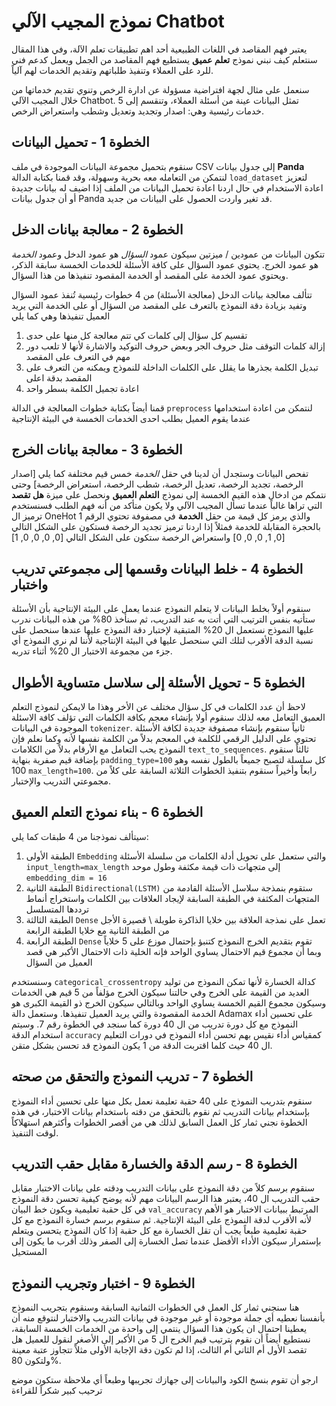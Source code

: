 # نموذج المجيب الآلي Chatbot
يعتبر فهم المقاصد في اللغات الطبيعية أحد اهم تطبيقات تعلم الآلة، وفي هذا المقال سنتعلم كيف نبني نموذج **تعلم عميق** يستطيع فهم المقاصد من الجمل ويعمل كدعم فني للرد على العملاء وتنفيذ طلباتهم وتقديم الخدمات لهم آلياً.

سنعمل على مثال لجهة افتراضية مسؤولة عن ادارة الرخص وتنوي تقديم خدماتها من خلال المجيب الآلي Chatbot. تمثل البيانات عينة من أسئلة العملاء، وتنقسم إلى 5 خدمات رئيسية وهي: اصدار وتجديد وتعديل وشطب واستعراض الرخص.

## الخطوة 1 - تحميل البيانات
سنقوم بتحميل مجموعة البيانات الموجودة في ملف CSV إلى جدول بيانات **Panda** لنتمكن من التعامله معه بحرية وسهولة، وقد قمنا بكتابة الدالة `load_dataset` لتعزيز اعادة الاستخدام في حال اردنا اعادة تحميل البيانات من الملف إذا اضيف له بيانات جديدة أو أن جدول بيانات Panda قد تغير واردت الحصول على البيانات من جديد.

## الخطوة 2 - معالجة بيانات الدخل
تتكون البيانات من عمودين / ميزتين سيكون عمود *السؤال* هو عمود الدخل وعمود *الخدمة* هو عمود الخرج. يحتوي عمود السؤال على كافة الأسئلة للخدمات الخمسة سابقة الذكر، ويحتوي عمود الخدمة على المقصد أو الخدمة المقصود تنفيذها من هذا السؤال.

تتألف معالجة بيانات الدخل (معالجة الأسئلة) من 4 خطوات رئيسية تُنفذ عمود السؤال وتفيد بزيادة دقة النموذج بالتعرف على المقصد من السؤال أو على الخدمة التي يريد العميل تنفيذها وهي كما يلي
1. تقسيم كل سؤال إلى كلمات كي تتم معالجة كل منها على حدى
2. إزالة كلمات التوقف مثل حروف الجر وبعض حروف التوكيد والاشارة لأنها لا تلعب دور مهم في التعرف على المقصد
3. تبديل الكلمة بجذرها ما يقلل على الكلمات الداخلة للنموذج ويمكنه من التعرف على المقصد بدقة اعلى
4. اعادة تجميل الكلمة بسطر واحد

قمنا أيضاً بكتابة خطوات المعالجة في الدالة `preprocess` لنتمكن من اعادة استخدامها عندما يقوم العميل بطلب احدى الخدمات الخمسة في البيئة الإنتاجية

## الخطوة 3 - معالجة بيانات الخرج
تفحص البيانات وستجدل أن لدينا في حقل *الخدمة* خمس قيم مختلفة كما يلي [اصدار الرخصة، تجديد الرخصة، تعديل الرخصة، شطب الرخصة، استعراض الرخصة] وحتى نتمكم من ادخال هذه القيم الخمسة إلى نموذج **التعلم العميق** ونحصل على ميزة **هل تقصد** التي تراها غالباً عندما تسأل المجيب الآلي ولا يكون متأكد من أنه فهم الطلب فسنستخدم ترميز ال OneHot والذي يرمز كل قيمة من حقل **الخدمة** في مصفوفة تحتوي الرقم 1 بالحجرة المقابلة للخدمة فمثلاً إذا اردنا ترميز تجديد الرخصة فستكون على الشكل التالي [0, 1, 0, 0, 0] واستعراض الرخصة ستكون على الشكل التالي [0, 0, 0, 0, 1]

## الخطوة 4 - خلط البيانات وقسمها إلى مجموعتي تدريب واختبار
سنقوم أولاً بخلط البيانات لا يتعلم النموذج عندما يعمل على البيئة الإنتاجية بأن الأسئلة ستأتيه بنفس الترتيب التي أتت به عند التدريب، ثم سنأخذ 80% من هذه البيانات ندرب عليها النموذج نستعمل ال 20% المتبقية لإختبار دقة النموذج عليها عندها سنحصل على نسبة الدقة الأقرب لتلك التي سنحصل عليها في البيئة الإنتاجية لأننا لم نري النموذج أي جزء من مجموعة الاختبار ال 20% أثناء تدربه.

## الخطوة 5 - تحويل الأسئلة إلى سلاسل متساوية الأطوال
لاحظ أن عدد الكلمات في كل سؤال مختلف عن الأخر وهذا ما لايمكن لنموذج التعلم العميق التعامل معه لذلك سنقوم أولا بإنشاء معجم بكافة الكلمات التي تؤلف كافة الاسئلة الموجودة في البيانات `tokenizer`. ثانياً سنقوم بإنشاء مصفوفة جديدة لكافة الأسئلة تحتوي على الدليل الرقمي للكلمة في المعجم بدلاً من الكلمة نفسها لأنه وكما نعلم فإن النموذج يحب التعامل مع الأرقام بدلاً من الكلامات `text_to_sequences`. ثالثاً سنقوم بإضافة قيم صفرية بنهاية `padding_type=100` كل سلسلة لتصبح جميعاً بالطول نفسه وهو 100 `max_length=100`. رابعاً وأخيراً سنقوم بتنفيذ الخطوات الثلاثة السابقة على كلاً من مجموعتي التدريب والإختبار.

## الخطوة 6 - بناء نموذج التعلم العميق
سيتألف نموذجنا من 4 طبقات كما يلي:
1. الطبقة الأولى `Embedding` والتي ستعمل على تحويل أدلة الكلمات من سلسلة الأسئلة `input_length=max_length` إلى متجهات ذات قيمة مكثفة وطول موحد `embedding_dim = 16` 
2. الطبقة الثانية `Bidirectional(LSTM)` ستقوم بنمذجة سلاسل الأسئلة القادمة من المتجهات المكثفة في الطبقة السابقة لإيجاد العلاقات بين الكلمات واستخراج أنماط ترددها المتسلسل
3. الطبقة الثالثة `Dense` تعمل على نمذجة العلاقة بين خلايا الذاكرة طويلة \ قصيرة الأجل من الطبقة الثانية مع خلايا الطبقة الرابعة
4. الطبقة الرابعة `Dense` تقوم بتقديم الخرج النموذج كتنبؤ بإحتمال موزع على 5 خلاياً وبما أن مجموع قيم الاحتمال يساوي الواحد فإنه الخلية ذات الاحتمال الأكبر هي قصد العميل من السؤال

وسنستخدم `categorical_crossentropy` كدالة الخسارة لأنها تمكن النموذج من توليد العديد من القيمة على الخرج وفي حالتنا سيكون الخرج مؤلفاً من 5 قيم هي الخدمات وسيكون مجموع القيم الخمسة يساوي الواحد وبالتالي سيكون الخرج ذو القيمة الكبرى هو الخدمة المقصودة والتي يريد العميل تنفيذها. وستعمل دالة Adamax على تحسين أداء النموذج مع كل دورة تدريب من ال 40 دورة كما سنجد في الخطوة رقم 7. وسيتم استخدام الدقة `accuracy` كمقياس أداء نقيس بهم تحسن أداء النموذج في دورات التعليم ال 40 حيث كلما اقتربت الدقة من 1 يكون النموذج قد تحسن بشكل متقن.


## الخطوة 7 - تدريب النموذج والتحقق من صحته
سنقوم بتدريب النموذج على 40 حقبة تعليمة نعمل بكل منها على تحسين أداء النموذج بإستخدام بيانات التدريب ثم نقوم بالتحقق من دقته باستخدام بيانات الاختبار، في هذه الخطوة نجني ثمار كل العمل السابق لذلك هي من أقصر الخطوات وأكثرهم استهلاكاً لوقت التنفيذ.

## الخطوة 8 - رسم الدقة والخسارة مقابل حقب التدريب
سنقوم برسم كلاً من دقة النموذج على بيانات التدريب ودقته على بيانات الاختبار مقابل حقب التدريب ال 40، يعتبر هذا الرسم البيانات مهم لأنه يوضح كيفية تحسن دقة النموذج في كل حقبة تعليمية ويكون خط البيان `val_accuracy` المرتبط ببيانات الاختبار هو الأهم لأنه الأقرب لدقة النموذج على البيئة الإنتاجية. ثم سنقوم برسم خسارة النموذج مع كل حقبة تعليمية طبعاً يجب أن تقل الخسارة مع كل حقبة إذا كان النموذج يتحسن ويتعلم بإستمرار سيكون الأداء الأفضل عندما تصل الخسارة إلى الصفر وذلك أقرب ما يكون إلى المستحيل

## الخطوة 9 - اختبار وتجريب النموذج
هنا سنجني ثمار كل العمل في الخطوات الثمانية السابقة وسنقوم بتجريب النموذج بأنفسنا نعطيه أي جملة موجودة أو غير موجودة في بيانات التدريب والاختبار لنتوقع منه أن يعطينا احتمال ان يكون هذا السؤال ينتمي إلى واحدة من الخدمات الخمسة السابقة، نستطيع أيضاً أن نقوم بترتيب قيم الخرج ال 5 من الأكبر إلى الأصغر لنقول للعميل هل تقصد الأول أم الثاني أم الثالث، إذا لم تكون دقة الإجابة الأولى مثلاً تتجاوز عتبة معينة ولتكون 80%.

ارجو أن تقوم بنسخ الكود والبيانات إلى جهازك تجريبها وطبعاً أي ملاحظة ستكون موضع ترحيب كبير
شكراً للقراءة
